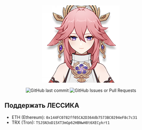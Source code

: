 
<p align="center">
    <img src="assets/yae256.png">
</p>

<p align="center">
    <img alt="GitHub last commit" src="https://img.shields.io/github/last-commit/GlavaPenguinov/yae-miko">
    <img alt="GitHub Issues or Pull Requests" src="https://img.shields.io/github/issues-pr-closed/GlavaPenguinov/yae-miko">
</p>

## Поддержать ЛЕССИКА
- ETH (Ethereum): `0x144FC0782ff05CA2D364db7573BC0294eF8c7c31`
- TRX (Tron): `TSJSN3oD15XT3mGp62HBNwH8t6XECykrt1`
